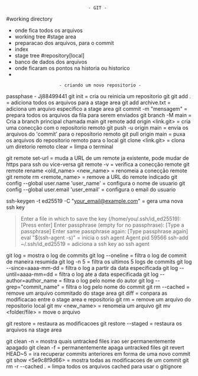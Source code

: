                                    - GIT - 
                                   
#working directory
 - onde fica todos os arquivos
 - working tree
#stage area
 - preparacao dos arquivos, para o commit
 - index
 - stage tree
#repository[local]
 - banco de dados dos arquivos
 - onde ficaram os pontos na historia ou historico
 - 
                                   
                        - criando um novo repositorio -


passphase - Jj88499441
git init                                               = cria ou reinicia um repositorio git
git add .                                              = adiciona todos os arquivos para a stage area
git add archive.txt                                    = adiciona um arquivo especifico a stage area
git commit -m "mensagem"                               = prepara todos os arquivos da fila para serem enviados
git branch -M main                                     = Cria a branch principal chamada main
git remote add origin <link.git>                       = cria uma conecção com o repositorio remoto
git push -u origin main                                = envia os arquivos do 'commit' para o repositorio remoto
git pull origin main				       = puxa os arquivos do repositorio remoto para o local
git clone <link.git>                                   = clona um diretorio remoto
clear                                                  = limpa o terminal

git remote set-url                                     = muda a URL de um remote ja existente, pode mudar de https para ssh ou vice-versa
git remote -v                                          = verifica a conecção remote
git remote rename <old_name> <new_name>                = renomeia a conecção remote
git remote rm <remote_name>                            = remove a URL do remote indicado
git config --global user.name 'user_name'              = configura o nome de usuario 
git config --global user.email 'user_email'            = configura o email do usuario

 
ssh-keygen -t ed25519 -C "your_email@example.com"      = gera uma nova ssh key
> Enter a file in which to save the key (/home/you/.ssh/id_ed25519): [Press enter]
> Enter passphrase (empty for no passphrase): [Type a passphrase]
> Enter same passphrase again: [Type passphrase again]
eval "$(ssh-agent -s)"                                 = inicia o ssh agent
> Agent pid 59566
ssh-add ~/.ssh/id_ed25519                              = adiciona a ssh key ao ssh agent

git log                                                = mostra o log de commits
git log --oneline                                      = filtra o log de commit de maneira resumida
git log -n 5                                           = filtra os ultimos 5 logs de commits
git log --since=aaaa-mm-dd                             = filtra o log a partir da data especificada
git log --until=aaaa-mm=dd                             = filtra o log ate a data especificada
git log --author=author_name                           = filtra o log pelo nome do autor
git log --grep="commit_name"                           = filtra o log pelo nome do commit
git rm --cached <file>                                 = remove um arquivo commitado do stage area
git diff                                               = conpara as modificacao entre o stage area e repositorio
git rm <file>                                          = remove um arquivo do repositorio local
git mv <file> <new_name>                               = renomeia um arquivo
git mv <file> <folder/file>                            = move o arquivo

git restore <file>                                     = restaura as modificacoes 
git restore --staged <file>                            = restaura os arquivos na stage area

git clean -n                                           = mostra quais untracked files irao ser permanentemente apagado
git clean -f                                           = permanentemente apaga untracked files
git revert HEAD~5                                      = ira recuperar commits anteriores em forma de uma novo commit
git show <5e9c8f9d66>                                  = mostra todas as modificacoes de um commit
git rm -r --cached .                                   = limpa todos os arquivos cached para usar o gitignore
